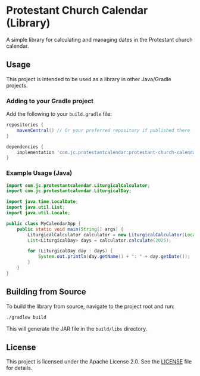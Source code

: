 # Protestant Church Calendar (Library)

A simple library for calculating and managing dates in the Protestant church calendar.

## Usage

This project is intended to be used as a library in other Java/Gradle projects.

### Adding to your Gradle project

Add the following to your `build.gradle` file:

```groovy
repositories {
    mavenCentral() // Or your preferred repository if published there
}

dependencies {
    implementation 'com.jc.protestantcalendar:protestant-church-calendar:1.0.0' // Replace with actual group, artifact, version
}
```

### Example Usage (Java)

```java
import com.jc.protestantcalendar.LiturgicalCalculator;
import com.jc.protestantcalendar.LiturgicalDay;

import java.time.LocalDate;
import java.util.List;
import java.util.Locale;

public class MyCalendarApp {
    public static void main(String[] args) {
        LiturgicalCalculator calculator = new LiturgicalCalculator(Locale.ENGLISH);
        List<LiturgicalDay> days = calculator.calculate(2025);

        for (LiturgicalDay day : days) {
            System.out.println(day.getName() + ": " + day.getDate());
        }
    }
}
```

## Building from Source

To build the library from source, navigate to the project root and run:

```bash
./gradlew build
```

This will generate the JAR file in the `build/libs` directory.

## License

This project is licensed under the Apache License 2.0. See the [LICENSE](LICENSE) file for details.

